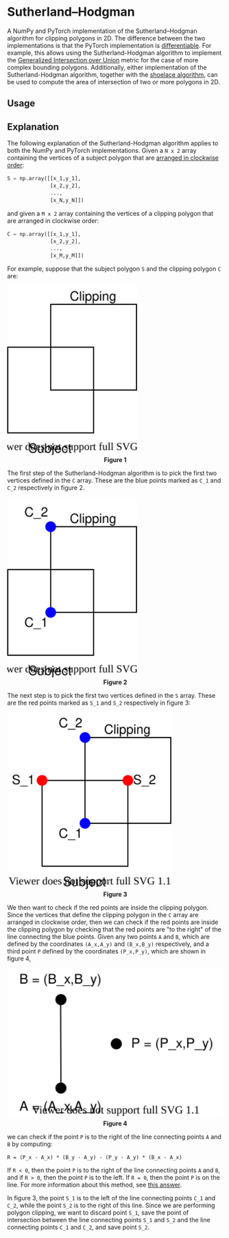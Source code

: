 # Sutherland–Hodgman
 A NumPy and PyTorch implementation of the Sutherland–Hodgman algorithm for clipping polygons in 2D. The difference between the two implementations is that the PyTorch implementation is [differentiable](https://en.wikipedia.org/wiki/Automatic_differentiation). For example, this allows using the Sutherland-Hodgman algorithm to implement the [Generalized Intersection over Union](https://openaccess.thecvf.com/content_CVPR_2019/html/Rezatofighi_Generalized_Intersection_Over_Union_A_Metric_and_a_Loss_for_CVPR_2019_paper.html) metric for the case of more complex bounding polygons. Additionally, either implementation of the Sutherland-Hodgman algorithm, together with the [shoelace algorithm](https://en.wikipedia.org/wiki/Shoelace_formula), can be used to compute the area of intersection of two or more polygons in 2D.

## Usage



## Explanation

The following explanation of the Sutherland-Hodgman algorithm applies to both the NumPy and PyTorch implementations. Given a `N x 2` array containing the vertices of a subject polygon that are [arranged in clockwise order](https://stackoverflow.com/questions/1165647/how-to-determine-if-a-list-of-polygon-points-are-in-clockwise-order/1180256):

```python
S = np.array([[x_1,y_1],
              [x_2,y_2],
              ...,
              [x_N,y_N]])
```

and given a `M x 2` array containing the vertices of a clipping polygon that are arranged in clockwise order:

```python
C = np.array([[x_1,y_1],
              [x_2,y_2],
              ...,
              [x_M,y_M]])
```

For example, suppose that the subject polygon `S` and the clipping polygon `C` are:

<img src="figures/step1.svg" style="zoom:125%;" />

<div style="text-align:center;font-weight:bold"">Figure 1</div>

The first step of the Sutherland-Hodgman algorithm is to pick the first two vertices defined in the `C` array. These are the blue points marked as `C_1` and `C_2` respectively  in figure 2.

<img src="figures/step2.svg" style="zoom:125%;" />

<div style="text-align:center;font-weight:bold"">Figure 2</div>

The next step is to pick the first two vertices defined in the `S` array. These are the red points marked as `S_1` and `S_2` respectively in figure 3:

<img src="figures/step3.svg" style="zoom:125%;" />

<div style="text-align:center;font-weight:bold"">Figure 3</div>

We then want to check if the red points are inside the clipping polygon. Since the vertices that define the clipping polygon in the `C` array are arranged in clockwise order, then we can check if the red points are inside the clipping polygon by checking that the red points are "to the right" of the line connecting the blue points. Given any two points `A` and `B`, which are defined by the coordinates `(A_x,A_y)` and `(B_x,B_y)` respectively, and a third point `P` defined by the coordinates `(P_x,P_y)`, which are shown in figure 4,

<img src="figures/check_inside.svg" style="zoom:200%;" />

<div style="text-align:center;font-weight:bold"">Figure 4</div>



we can check if the point `P` is to the right of the line connecting points `A` and `B` by computing:

```
R = (P_x - A_x) * (B_y - A_y) - (P_y - A_y) * (B_x - A_x)
```

If `R < 0`, then the point `P` is to the right of the line connecting points `A` and `B`, and if `R > 0`, then the point `P` is to the left. If `R = 0`, then the point `P` is on the line. For more information about this method, see [this answer](https://math.stackexchange.com/a/274728/652310).

In figure 3, the point `S_1` is to the left of the line connecting points `C_1` and `C_2`, while the point `S_2` is to the right of this line. Since we are performing polygon clipping, we want to discard point `S_1`, save the point of intersection between the line connecting points `S_1` and `S_2` and the line connecting points `C_1` and `C_2`, and save point `S_2`. 

